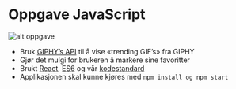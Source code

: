 # Oppgave JavaScript

![alt oppgave](http://i.giphy.com/kPVTbiTORIopy.gif)

* Bruk [GIPHY’s API](https://github.com/Giphy/GiphyAPI) til å vise «trending GIF’s» fra GIPHY
* Gjør det mulgi for brukeren å markere sine favoritter
* Brukt [React](https://facebook.github.io/react/), [ES6](https://babeljs.io/learn-es2015/) og vår [kodestandard](https://github.com/netliferesearch/eslint-config-netliferesearch)
* Applikasjonen skal kunne kjøres med `npm install og npm start`

